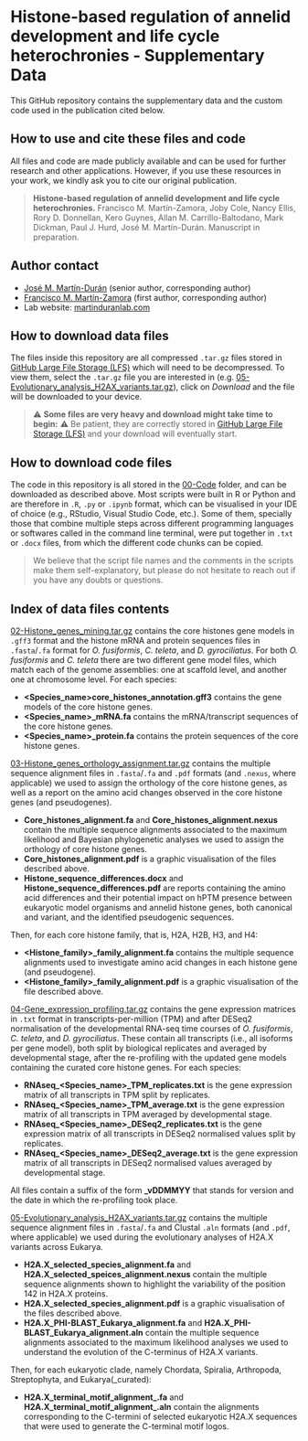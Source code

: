 # Histone-based regulation of annelid development and life cycle heterochronies - Supplementary Data
This GitHub repository contains the supplementary data and the custom code used in the publication cited below.

## How to use and cite these files and code
All files and code are made publicly available and can be used for further research and other applications. However, if you use these resources in your work, we kindly ask you to cite our original publication.
> **Histone-based regulation of annelid development and life cycle heterochronies.**
> Francisco M. Martín-Zamora, Joby Cole, Nancy Ellis, Rory D. Donnellan, Kero Guynes, Allan M. Carrillo-Baltodano, Mark Dickman, Paul J. Hurd, José M. Martín-Durán.
> Manuscript in preparation.

## Author contact
- [José M. Martín-Durán](mailto:chema.martin@qmul.ac.uk) (senior author, corresponding author)
- [Francisco M. Martín-Zamora](mailto:f.m.martinzamora@qmul.ac.uk) (first author, corresponding author)
- Lab website: [martinduranlab.com](https://www.martinduranlab.com)

## How to download data files
The files inside this repository are all compressed `.tar.gz` files stored in [GitHub Large File Storage (LFS)](https://git-lfs.github.com/) which will need to be decompressed. To view them, select the `.tar.gz` file you are interested in (e.g. [05-Evolutionary_analysis_H2AX_variants.tar.gz](05-Evolutionary_analysis_H2AX_variants.tar.gz)), click on *Download* and the file will be downloaded to your device.

> :warning: **Some files are very heavy and download might take time to begin:** :warning: Be patient, they are correctly stored in [GitHub Large File Storage (LFS)](https://git-lfs.github.com/) and your download will eventually start.

## How to download code files
The code in this repository is all stored in the [00-Code](00-Code) folder, and can be downloaded as described above. Most scripts were built in R or Python and are therefore in `.R`, `.py` or `.ipynb` format, which can be visualised in your IDE of choice (e.g., RStudio, Visual Studio Code, etc.). Some of them, specially those that combine multiple steps across different programming languages or softwares called in the command line terminal, were put together in `.txt` or `.docx` files, from which the different code chunks can be copied.

> We believe that the script file names and the comments in the scripts make them self-explanatory, but please do not hesitate to reach out if you have any doubts or questions.

## Index of data files contents
[02-Histone_genes_mining.tar.gz](02-Histone_genes_mining.tar.gz) contains the core histones gene models in `.gff3` format and the histone mRNA and protein sequences files in `.fasta`/`.fa` format for *O. fusiformis*, *C. teleta*, and *D. gyrociliatus*. For both *O. fusiformis* and *C. teleta* there are two different gene model files, which match each of the genome assemblies: one at scaffold level, and another one at chromosome level. For each species:
- **<Species_name>core_histones_annotation.gff3** contains the gene models of the core histone genes.
- **<Species_name>_mRNA.fa** contains the mRNA/transcript sequences of the core histone genes.
- **<Species_name>_protein.fa** contains the protein sequences of the core histone genes.


[03-Histone_genes_orthology_assignment.tar.gz](03-Histone_genes_orthology_assignment.tar.gz) contains the multiple sequence alignment files in `.fasta`/`.fa` and `.pdf` formats (and `.nexus`, where applicable) we used to assign the orthology of the core histone genes, as well as a report on the amino acid changes observed in the core histone genes (and pseudogenes).
- **Core_histones_alignment.fa** and **Core_histones_alignment.nexus** contain the multiple sequence alignments associated to the maximum likelihood and Bayesian phylogenetic analyses we used to assign the orthology of core histone genes.
- **Core_histones_alignment.pdf** is a graphic visualisation of the files described above.
- **Histone_sequence_differences.docx** and **Histone_sequence_differences.pdf** are reports containing the amino acid differences and their potential impact on hPTM presence between eukaryotic model organisms and annelid histone genes, both canonical and variant, and the identified pseudogenic sequences.


Then, for each core histone family, that is, H2A, H2B, H3, and H4:
- **<Histone_family>_family_alignment.fa** contains the multiple sequence alignments used to investigate amino acid changes in each histone gene (and pseudogene).
- **<Histone_family>_family_alignment.pdf** is a graphic visualisation of the file described above.


[04-Gene_expression_profiling.tar.gz](04-Gene_expression_profiling.tar.gz) contains the gene expression matrices in `.txt` format in transcripts-per-million (TPM) and after DESeq2 normalisation of the developmental RNA-seq time courses of *O. fusiformis*, *C. teleta*, and *D. gyrociliatus*. These contain all transcripts (i.e., all isoforms per gene model), both split by biological replicates and averaged by developmental stage, after the re-profiling with the updated gene models containing the curated core histone genes. For each species:
- **RNAseq_<Species_name>_TPM_replicates.txt** is the gene expression matrix of all transcripts in TPM split by replicates.
- **RNAseq_<Species_name>_TPM_average.txt** is the gene expression matrix of all transcripts in TPM averaged by developmental stage.
- **RNAseq_<Species_name>_DESeq2_replicates.txt** is the gene expression matrix of all transcripts in DESeq2 normalised values split by replicates.
- **RNAseq_<Species_name>_DESeq2_average.txt** is the gene expression matrix of all transcripts in DESeq2 normalised values averaged by developmental stage.


All files contain a suffix of the form **_vDDMMYY** that stands for version and the date in which the re-profiling took place.


[05-Evolutionary_analysis_H2AX_variants.tar.gz](05-Evolutionary_analysis_H2AX_variants.tar.gz) contains the multiple sequence alignment files in `.fasta`/`.fa` and Clustal `.aln` formats (and `.pdf`, where applicable) we used during the evolutionary analyses of H2A.X variants across Eukarya.
- **H2A.X_selected_species_alignment.fa** and **H2A.X_selected_speices_alignment.nexus** contain the multiple sequence alignments shown to highlight the variability of the position 142 in H2A.X proteins.
- **H2A.X_selected_species_alignment.pdf** is a graphic visualisation of the files described above.
- **H2A.X_PHI-BLAST_Eukarya_alignment.fa** and **H2A.X_PHI-BLAST_Eukarya_alignment.aln** contain the multiple sequence alignments associated to the maximum likelihood analyses we used to understand the evolution of the C-terminus of H2A.X variants.


Then, for each eukaryotic clade, namely Chordata, Spiralia, Arthropoda, Streptophyta, and Eukarya(_curated):
- **H2A.X_terminal_motif_alignment_<clade>.fa** and **H2A.X_terminal_motif_alignment_<clade>.aln** contain the alignments corresponding to the C-termini of selected eukaryotic H2A.X sequences that were used to generate the C-terminal motif logos.


